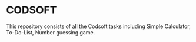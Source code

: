 # CODSOFT
This repository consists of all the Codsoft tasks including Simple Calculator, To-Do-List, Number guessing game.
